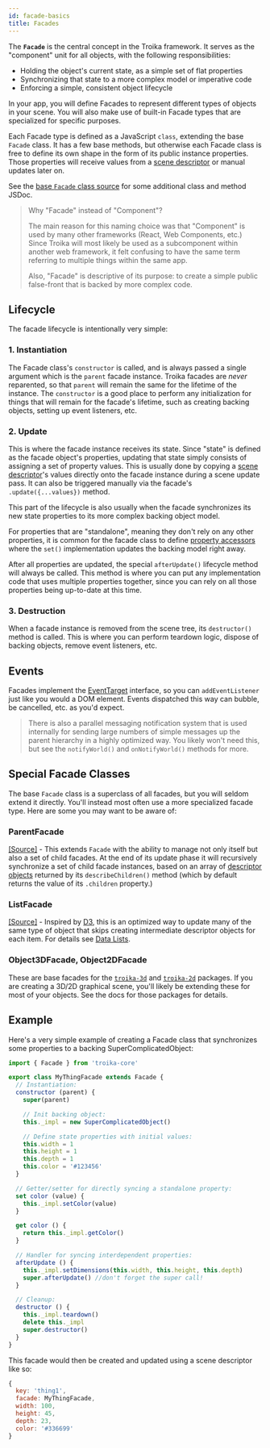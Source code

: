```yaml
---
id: facade-basics
title: Facades
---
```


The **`Facade`** is the central concept in the Troika framework. It serves as the "component" unit for all objects, with the following responsibilities:

- Holding the object's current state, as a simple set of flat properties
- Synchronizing that state to a more complex model or imperative code
- Enforcing a simple, consistent object lifecycle

In your app, you will define Facades to represent different types of objects in your scene. You will also make use of built-in Facade types that are specialized for specific purposes. 

Each Facade type is defined as a JavaScript `class`, extending the base `Facade` class. It has a few base methods, but otherwise each Facade class is free to define its own shape in the form of its public instance properties. Those properties will receive values from a [scene descriptor](scene-descriptors.md) or manual updates later on.

See the [base `Facade` class source](https://github.com/protectwise/troika/blob/master/packages/troika-core/src/facade/Facade.js) for some additional class and method JSDoc.

> Why "Facade" instead of "Component"?
> 
> The main reason for this naming choice was that "Component" is used by many other frameworks (React, Web Components, etc.) Since Troika will most likely be used as a subcomponent within another web framework, it felt confusing to have the same term referring to multiple things within the same app.
> 
> Also, "Facade" is descriptive of its purpose: to create a simple public false-front that is backed by more complex code.


## Lifecycle

The facade lifecycle is intentionally very simple:

### 1. Instantiation

The Facade class's `constructor` is called, and is always passed a single argument which is the `parent` facade instance. Troika facades are _never_ reparented, so that `parent` will remain the same for the lifetime of the instance. The `constructor` is a good place to perform any initialization for things that will remain for the facade's lifetime, such as creating backing objects, setting up event listeners, etc.

### 2. Update

This is where the facade instance receives its state. Since "state" is defined as the facade object's properties, updating that state simply consists of assigning a set of property values. This is usually done by copying a [scene descriptor](scene-descriptors.md)'s values directly onto the facade instance during a scene update pass. It can also be triggered manually via the facade's `.update({...values})` method.

This part of the lifecycle is also usually when the facade synchronizes its new state properties to its more complex backing object model.

For properties that are "standalone", meaning they don't rely on any other properties, it is common for the facade class to define [property accessors](https://developer.mozilla.org/en-US/docs/Web/JavaScript/Guide/Working_with_Objects#defining_getters_and_setters) where the `set()` implementation updates the backing model right away.

After all properties are updated, the special `afterUpdate()` lifecycle method will always be called. This method is where you can put any implementation code that uses multiple properties together, since you can rely on all those properties being up-to-date at this time.

### 3. Destruction

When a facade instance is removed from the scene tree, its `destructor()` method is called. This is where you can perform teardown logic, dispose of backing objects, remove event listeners, etc.


## Events

Facades implement the [EventTarget](https://developer.mozilla.org/en-US/docs/Web/API/EventTarget) interface, so you can `addEventListener` just like you would a DOM element. Events dispatched this way can bubble, be cancelled, etc. as you'd expect.

> There is also a parallel messaging notification system that is used internally for sending large numbers of simple messages up the parent hierarchy in a highly optimized way. You likely won't need this, but see the `notifyWorld()` and `onNotifyWorld()` methods for more.

## Special Facade Classes

The base `Facade` class is a superclass of all facades, but you will seldom extend it directly. You'll instead most often use a more specialized facade type. Here are some you may want to be aware of:

### ParentFacade 

[[Source]](https://github.com/protectwise/troika/blob/master/packages/troika-core/src/facade/ParentFacade.js) - This extends `Facade` with the ability to manage not only itself but also a set of child facades. At the end of its update phase it will recursively synchronize a set of child facade instances, based on an array of [descriptor objects](scene-descriptors.md) returned by its `describeChildren()` method (which by default returns the value of its `.children` property.)

### ListFacade

[[Source]](https://github.com/protectwise/troika/blob/master/packages/troika-core/src/facade/ListFacade.js) - Inspired by [D3](https://d3js.org/), this is an optimized way to update many of the same type of object that skips creating intermediate descriptor objects for each item. For details see [Data Lists](scene-descriptors.md#data-lists).

### Object3DFacade, Object2DFacade

These are base facades for the [`troika-3d`](../troika-3d/3d-overview.md) and [`troika-2d`](../troika-2d/2d-overview.md) packages. If you are creating a 3D/2D graphical scene, you'll likely be extending these for most of your objects. See the docs for those packages for details.


## Example

Here's a very simple example of creating a Facade class that synchronizes some properties to a backing SuperComplicatedObject:

```js
import { Facade } from 'troika-core'

export class MyThingFacade extends Facade {
  // Instantiation:
  constructor (parent) {
    super(parent)

    // Init backing object:
    this._impl = new SuperComplicatedObject()

    // Define state properties with initial values:
    this.width = 1
    this.height = 1
    this.depth = 1
    this.color = '#123456'
  }

  // Getter/setter for directly syncing a standalone property:
  set color (value) {
    this._impl.setColor(value)
  }

  get color () {
    return this._impl.getColor()
  }

  // Handler for syncing interdependent properties:
  afterUpdate () {
    this._impl.setDimensions(this.width, this.height, this.depth)
    super.afterUpdate() //don't forget the super call!
  }

  // Cleanup:
  destructor () {
    this._impl.teardown()
    delete this._impl
    super.destructor()
  }
}
```

This facade would then be created and updated using a scene descriptor like so:

```js
{
  key: 'thing1',
  facade: MyThingFacade,
  width: 100,
  height: 45,
  depth: 23,
  color: '#336699'
}
```
